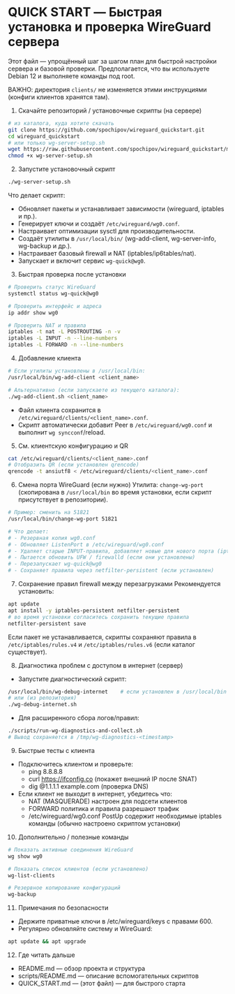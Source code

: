 # QUICK START — Быстрая установка и проверка WireGuard сервера

Этот файл — упрощённый шаг за шагом план для быстрой настройки сервера и базовой проверки. Предполагается, что вы используете Debian 12 и выполняете команды под root.

ВАЖНО: директория `clients/` не изменяется этими инструкциями (конфиги клиентов хранятся там).

1) Скачайте репозиторий / установочные скрипты (на сервере)
```bash
# из каталога, куда хотите скачать
git clone https://github.com/spochipov/wireguard_quickstart.git
cd wireguard_quickstart
# или только wg-server-setup.sh
wget https://raw.githubusercontent.com/spochipov/wireguard_quickstart/main/wg-server-setup.sh
chmod +x wg-server-setup.sh
```

2) Запустите установочный скрипт
```bash
./wg-server-setup.sh
```
Что делает скрипт:
- Обновляет пакеты и устанавливает зависимости (wireguard, iptables и пр.).
- Генерирует ключи и создаёт `/etc/wireguard/wg0.conf`.
- Настраивает оптимизации sysctl для производительности.
- Создаёт утилиты в `/usr/local/bin/` (wg-add-client, wg-server-info, wg-backup и др.).
- Настраивает базовый firewall и NAT (iptables/ip6tables/nat).
- Запускает и включит сервис `wg-quick@wg0`.

3) Быстрая проверка после установки
```bash
# Проверить статус WireGuard
systemctl status wg-quick@wg0

# Проверить интерфейс и адреса
ip addr show wg0

# Проверить NAT и правила
iptables -t nat -L POSTROUTING -n -v
iptables -L INPUT -n --line-numbers
iptables -L FORWARD -n --line-numbers
```

4) Добавление клиента
```bash
# Если утилиты установлены в /usr/local/bin:
/usr/local/bin/wg-add-client <client_name>

# Альтернативно (если запускаете из текущего каталога):
./wg-add-client.sh <client_name>
```
- Файл клиента сохранится в `/etc/wireguard/clients/<client_name>.conf`.
- Скрипт автоматически добавит Peer в `/etc/wireguard/wg0.conf` и выполнит `wg syncconf`/reload.

5) См. клиентскую конфигурацию и QR
```bash
cat /etc/wireguard/clients/<client_name>.conf
# Отобразить QR (если установлен qrencode)
qrencode -t ansiutf8 < /etc/wireguard/clients/<client_name>.conf
```

6) Смена порта WireGuard (если нужно)
Утилита: `change-wg-port` (скопирована в `/usr/local/bin` во время установки, если скрипт присутствует в репозитории).
```bash
# Пример: сменить на 51821
/usr/local/bin/change-wg-port 51821

# Что делает:
# - Резервная копия wg0.conf
# - Обновляет ListenPort в /etc/wireguard/wg0.conf
# - Удаляет старые INPUT-правила, добавляет новые для нового порта (iptables/ip6tables)
# - Пытается обновить UFW / firewalld (если они установлены)
# - Перезапускает wg-quick@wg0
# - Сохраняет правила через netfilter-persistent (если установлен)
```

7) Сохранение правил firewall между перезагрузками
Рекомендуется установить:
```bash
apt update
apt install -y iptables-persistent netfilter-persistent
# во время установки согласитесь сохранить текущие правила
netfilter-persistent save
```
Если пакет не устанавливается, скрипты сохраняют правила в `/etc/iptables/rules.v4` и `/etc/iptables/rules.v6` (если каталог существует).

8) Диагностика проблем с доступом в интернет (сервер)
- Запустите диагностический скрипт:
```bash
/usr/local/bin/wg-debug-internet    # если установлен в /usr/local/bin
# или (из репозитория)
./wg-debug-internet.sh
```
- Для расширенного сбора логов/правил:
```bash
./scripts/run-wg-diagnostics-and-collect.sh
# Вывод сохраняется в /tmp/wg-diagnostics-<timestamp>
```

9) Быстрые тесты с клиента
- Подключитесь клиентом и проверьте:
  - ping 8.8.8.8
  - curl https://ifconfig.co (покажет внешний IP после SNAT)
  - dig @1.1.1.1 example.com (проверка DNS)
- Если клиент не выходит в интернет, убедитесь что:
  - NAT (MASQUERADE) настроен для подсети клиентов
  - FORWARD политика и правила разрешают трафик
  - /etc/wireguard/wg0.conf PostUp содержит необходимые iptables команды (обычно настроено скриптом установки)

10) Дополнительно / полезные команды
```bash
# Показать активные соединения WireGuard
wg show wg0

# Показать список клиентов (если установлено)
wg-list-clients

# Резервное копирование конфигураций
wg-backup
```

11) Примечания по безопасности
- Держите приватные ключи в /etc/wireguard/keys с правами 600.
- Регулярно обновляйте систему и WireGuard:
```bash
apt update && apt upgrade
```

12) Где читать дальше
- README.md — обзор проекта и структура
- scripts/README.md — описание вспомогательных скриптов
- QUICK_START.md — (этот файл) — для быстрого старта
